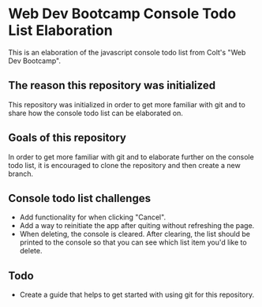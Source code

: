 # Web Dev Bootcamp Console Todo List Elaboration
This is an elaboration of the javascript console todo list from Colt's "Web Dev Bootcamp".

## The reason this repository was initialized
This repository was initialized in order to get more familiar with git and to share how the console todo list can be elaborated on.

## Goals of this repository
In order to get more familiar with git and to elaborate further on the console todo list, it is encouraged to clone the repository and then create a new branch.

## Console todo list challenges
* Add functionality for when clicking "Cancel".
* Add a way to reinitiate the app after quiting without refreshing the page.
* When deleting, the console is cleared. After clearing, the list should be printed to the console so that you can see which list item you'd like to delete.

## Todo
* Create a guide that helps to get started with using git for this repository.